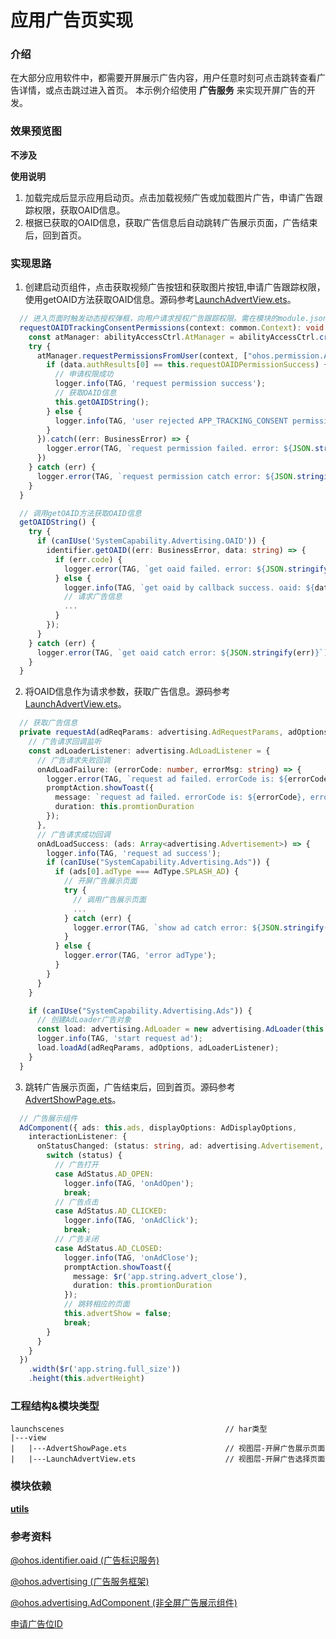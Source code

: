 # 应用广告页实现

### 介绍

在大部分应用软件中，都需要开屏展示广告内容，用户任意时刻可点击跳转查看广告详情，或点击跳过进入首页。 本示例介绍使用 **广告服务** 来实现开屏广告的开发。

### 效果预览图

**不涉及**

**使用说明**
1. 加载完成后显示应用启动页。点击加载视频广告或加载图片广告，申请广告跟踪权限，获取OAID信息。
2. 根据已获取的OAID信息，获取广告信息后自动跳转广告展示页面，广告结束后，回到首页。

### 实现思路

1. 创建启动页组件，点击获取视频广告按钮和获取图片按钮,申请广告跟踪权限，使用getOAID方法获取OAID信息。源码参考[LaunchAdvertView.ets](./src/main/ets/view/LaunchAdvertView.ets)。

```ts
  // 进入页面时触发动态授权弹框，向用户请求授权广告跟踪权限。需在模块的module.json5文件中，申请广告跟踪权限ohos.permission.APP_TRACKING_CONSENT。
  requestOAIDTrackingConsentPermissions(context: common.Context): void {
    const atManager: abilityAccessCtrl.AtManager = abilityAccessCtrl.createAtManager();
    try {
      atManager.requestPermissionsFromUser(context, ["ohos.permission.APP_TRACKING_CONSENT"]).then((data) => {
        if (data.authResults[0] == this.requestOAIDPermissionSuccess) {
          // 申请权限成功
          logger.info(TAG, 'request permission success');
          // 获取OAID信息
          this.getOAIDString();
        } else {
          logger.info(TAG, 'user rejected APP_TRACKING_CONSENT permission');
        }
      }).catch((err: BusinessError) => {
        logger.error(TAG, `request permission failed. error: ${JSON.stringify(err)}`);
      })
    } catch (err) {
      logger.error(TAG, `request permission catch error: ${JSON.stringify(err)}`);
    }
  }

  // 调用getOAID方法获取OAID信息
  getOAIDString() {
    try {
      if (canIUse('SystemCapability.Advertising.OAID')) {
        identifier.getOAID((err: BusinessError, data: string) => {
          if (err.code) {
            logger.error(TAG, `get oaid failed. error: ${JSON.stringify(err)}`);
          } else {
            logger.info(TAG, `get oaid by callback success. oaid: ${data}`);
            // 请求广告信息
            ...
          }
        });
      }
    } catch (err) {
      logger.error(TAG, `get oaid catch error: ${JSON.stringify(err)}`);
    }
  }
```

2. 将OAID信息作为请求参数，获取广告信息。源码参考[LaunchAdvertView.ets](./src/main/ets/view/LaunchAdvertView.ets)。

```ts
  // 获取广告信息
  private requestAd(adReqParams: advertising.AdRequestParams, adOptions: advertising.AdOptions): void {
    // 广告请求回调监听
    const adLoaderListener: advertising.AdLoadListener = {
      // 广告请求失败回调
      onAdLoadFailure: (errorCode: number, errorMsg: string) => {
        logger.error(TAG, `request ad failed. errorCode is: ${errorCode}, errorMsg is: ${errorMsg}`);
        promptAction.showToast({
          message: `request ad failed. errorCode is: ${errorCode}, errorMsg is: ${errorMsg}`,
          duration: this.promtionDuration
        });
      },
      // 广告请求成功回调
      onAdLoadSuccess: (ads: Array<advertising.Advertisement>) => {
        logger.info(TAG, 'request ad success');
        if (canIUse("SystemCapability.Advertising.Ads")) {
          if (ads[0].adType === AdType.SPLASH_AD) {
            // 开屏广告展示页面
            try {
              // 调用广告展示页面
              ...
            } catch (err) {
              logger.error(TAG, `show ad catch error: ${JSON.stringify(err)}`);
            }
          } else {
            logger.error(TAG, 'error adType');
          }
        }
      }
    }

    if (canIUse("SystemCapability.Advertising.Ads")) {
      // 创建AdLoader广告对象
      const load: advertising.AdLoader = new advertising.AdLoader(this.context);
      logger.info(TAG, 'start request ad');
      load.loadAd(adReqParams, adOptions, adLoaderListener);
    }
  }
```

3. 跳转广告展示页面，广告结束后，回到首页。源码参考[AdvertShowPage.ets](./src/main/ets/view/AdvertShowPage.ets)。

```ts
  // 广告展示组件
  AdComponent({ ads: this.ads, displayOptions: AdDisplayOptions,
    interactionListener: {
      onStatusChanged: (status: string, ad: advertising.Advertisement, data: string) => {
        switch (status) {
          // 广告打开
          case AdStatus.AD_OPEN:
            logger.info(TAG, 'onAdOpen');
            break;
          // 广告点击
          case AdStatus.AD_CLICKED:
            logger.info(TAG, 'onAdClick');
            break;
          // 广告关闭
          case AdStatus.AD_CLOSED:
            logger.info(TAG, 'onAdClose');
            promptAction.showToast({
              message: $r('app.string.advert_close'),
              duration: this.promtionDuration
            });
            // 跳转相应的页面
            this.advertShow = false;
            break;
        }
      }
    }
  })
    .width($r('app.string.full_size'))
    .height(this.advertHeight)
```

### 工程结构&模块类型

   ```
   launchscenes                                    // har类型
   |---view
   |   |---AdvertShowPage.ets                      // 视图层-开屏广告展示页面
   |   |---LaunchAdvertView.ets                    // 视图层-开屏广告选择页面
   ```

### 模块依赖

[**utils**](../../common/utils)

### 参考资料

[@ohos.identifier.oaid (广告标识服务)](https://developer.huawei.com/consumer/cn/doc/harmonyos-references/js-apis-oaid-0000001774280650)

[@ohos.advertising (广告服务框架)](https://developer.huawei.com/consumer/cn/doc/harmonyos-references/js-apis-advertising-0000001820880621)

[@ohos.advertising.AdComponent (非全屏广告展示组件)](https://developer.huawei.com/consumer/cn/doc/harmonyos-references/js-apis-adcomponent-0000001821000601)

[申请广告位ID](https://developer.huawei.com/consumer/cn/forum/topic/0204858516053660175)